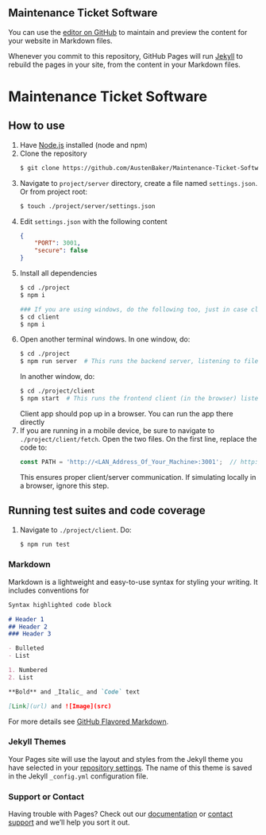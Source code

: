 ## Maintenance Ticket Software

You can use the [editor on GitHub](https://github.com/AustenBaker/Maintenance-Ticket-Software/edit/gh-pages/index.md) to maintain and preview the content for your website in Markdown files.

Whenever you commit to this repository, GitHub Pages will run [Jekyll](https://jekyllrb.com/) to rebuild the pages in your site, from the content in your Markdown files.

# Maintenance Ticket Software
## How to use
1. Have [Node.js](https://nodejs.org) installed (node and npm)
2. Clone the repository
    ```bash
    $ git clone https://github.com/AustenBaker/Maintenance-Ticket-Software.git
    ```
3. Navigate to `project/server` directory, create a file named `settings.json`. Or from project root: 
    ```bash
    $ touch ./project/server/settings.json
    ```
4. Edit `settings.json` with the following content
    ```json
    {
        "PORT": 3001,
        "secure": false
    }
    ```
5. Install all dependencies
    ```bash
    $ cd ./project
    $ npm i

    ### If you are using windows, do the following too, just in case client dependencies are not being installed for some windows machines ###
    $ cd client
    $ npm i
    ```
6. Open another terminal windows. In one window, do:
    ```bash
    $ cd ./project
    $ npm run server  # This runs the backend server, listening to file changes
    ```
    In another window, do:
    ```bash
    $ cd ./project/client
    $ npm start  # This runs the frontend client (in the browser) listening to changes. Can run the app on mobile devices or run directly in the browser
    ```
    Client app should pop up in a browser. You can run the app there directly
7. If you are running in a mobile device, be sure to navigate to `./project/client/fetch`. Open the two files. On the first line, replace the code to:
    ```js
    const PATH = 'http://<LAN_Address_Of_Your_Machine>:3001';  // http://192.168.1.100:3000, for example
    ```
    This ensures proper client/server communication. If simulating locally in a browser, ignore this step.

## Running test suites and code coverage
1. Navigate to `./project/client`. Do:
    ```bash
    $ npm run test
    ```


### Markdown

Markdown is a lightweight and easy-to-use syntax for styling your writing. It includes conventions for

```markdown
Syntax highlighted code block

# Header 1
## Header 2
### Header 3

- Bulleted
- List

1. Numbered
2. List

**Bold** and _Italic_ and `Code` text

[Link](url) and ![Image](src)
```

For more details see [GitHub Flavored Markdown](https://guides.github.com/features/mastering-markdown/).

### Jekyll Themes

Your Pages site will use the layout and styles from the Jekyll theme you have selected in your [repository settings](https://github.com/AustenBaker/Maintenance-Ticket-Software/settings). The name of this theme is saved in the Jekyll `_config.yml` configuration file.

### Support or Contact

Having trouble with Pages? Check out our [documentation](https://docs.github.com/categories/github-pages-basics/) or [contact support](https://github.com/contact) and we’ll help you sort it out.
